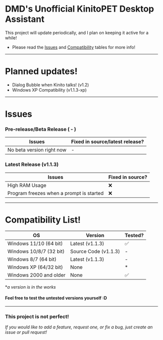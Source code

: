 # DMD's Unofficial KinitoPET Desktop Assistant
This project will update periodically, and I plan on keeping it active for a while!

* Please read the [Issues](#issues) and [Compatibility](#compatibility-list) tables for more info!

----------------------

# Planned updates!
* Dialog Bubble when Kinito talks! (v1.2)
* Windows XP Compatibility (v1.1.3-xp)





----------------------------
# Issues
### Pre-release/Beta Release ( - )
| Issues | Fixed in source/latest release? |
| ----------------- | ----------------- |
| No beta version right now | - |

### Latest Release (v1.1.3)

| Issues | Fixed in source? |
| ----------------- | ----------------- |
| High RAM Usage | ❌ |
| Program freezes when a prompt is started | ❌ |

-----------------

# Compatibility List!
| OS | Version | Tested?|
| -------- | ------- | ------ |
| Windows 11/10 (64 bit)  | Latest (v1.1.3)    |    ✅   |
| Windows 10/8/7 (32 bit) | Source Code (v1.1.3)  |    -   |
| Windows 8/7 (64 bit)    | Latest (v1.1.3)   |     -   |
| Windows XP (64/32 bit) | None | * |
| Windows 2000 and older | None | ✅ |

**a version is in the works*
####
#### Feel free to test the untested versions yourself :D

---------------
### This project is not perfect!
*If you would like to add a feature, request one, or fix a bug, just create an issue or pull request!*
